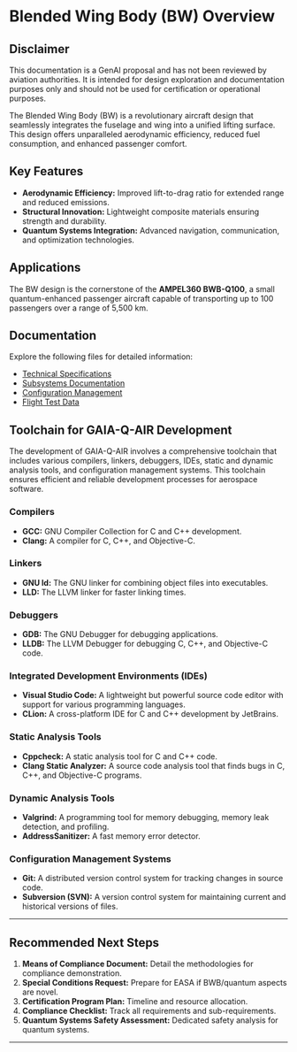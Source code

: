# Blended Wing Body (BW) Overview

## Disclaimer

This documentation is a GenAI proposal and has not been reviewed by aviation authorities. It is intended for design exploration and documentation purposes only and should not be used for certification or operational purposes.

The Blended Wing Body (BW) is a revolutionary aircraft design that seamlessly integrates the fuselage and wing into a unified lifting surface. This design offers unparalleled aerodynamic efficiency, reduced fuel consumption, and enhanced passenger comfort.

## Key Features
- **Aerodynamic Efficiency:** Improved lift-to-drag ratio for extended range and reduced emissions.
- **Structural Innovation:** Lightweight composite materials ensuring strength and durability.
- **Quantum Systems Integration:** Advanced navigation, communication, and optimization technologies.

## Applications
The BW design is the cornerstone of the **AMPEL360 BWB-Q100**, a small quantum-enhanced passenger aircraft capable of transporting up to 100 passengers over a range of 5,500 km.

## Documentation
Explore the following files for detailed information:
- [Technical Specifications](./BW-Specifications.md)
- [Subsystems Documentation](./BW-Fuselage.md)
- [Configuration Management](./BW-Configuration.md)
- [Flight Test Data](./BW-FlightTestData.md)

## Toolchain for GAIA-Q-AIR Development

The development of GAIA-Q-AIR involves a comprehensive toolchain that includes various compilers, linkers, debuggers, IDEs, static and dynamic analysis tools, and configuration management systems. This toolchain ensures efficient and reliable development processes for aerospace software.

### Compilers
- **GCC:** GNU Compiler Collection for C and C++ development.
- **Clang:** A compiler for C, C++, and Objective-C.

### Linkers
- **GNU ld:** The GNU linker for combining object files into executables.
- **LLD:** The LLVM linker for faster linking times.

### Debuggers
- **GDB:** The GNU Debugger for debugging applications.
- **LLDB:** The LLVM Debugger for debugging C, C++, and Objective-C code.

### Integrated Development Environments (IDEs)
- **Visual Studio Code:** A lightweight but powerful source code editor with support for various programming languages.
- **CLion:** A cross-platform IDE for C and C++ development by JetBrains.

### Static Analysis Tools
- **Cppcheck:** A static analysis tool for C and C++ code.
- **Clang Static Analyzer:** A source code analysis tool that finds bugs in C, C++, and Objective-C programs.

### Dynamic Analysis Tools
- **Valgrind:** A programming tool for memory debugging, memory leak detection, and profiling.
- **AddressSanitizer:** A fast memory error detector.

### Configuration Management Systems
- **Git:** A distributed version control system for tracking changes in source code.
- **Subversion (SVN):** A version control system for maintaining current and historical versions of files.

---

## Recommended Next Steps

1. **Means of Compliance Document:** Detail the methodologies for compliance demonstration.
2. **Special Conditions Request:** Prepare for EASA if BWB/quantum aspects are novel.
3. **Certification Program Plan:** Timeline and resource allocation.
4. **Compliance Checklist:** Track all requirements and sub-requirements.
5. **Quantum Systems Safety Assessment:** Dedicated safety analysis for quantum systems.

---
